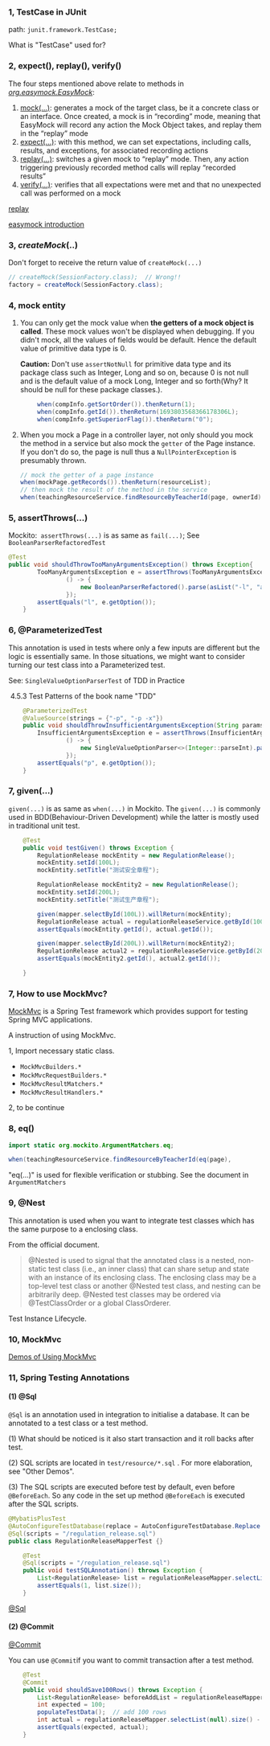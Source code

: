 ### 1,  TestCase in JUnit

path: `junit.framework.TestCase;`

What is "TestCase" used for? 

### 2,  expect(), replay(), verify()

The four steps mentioned above relate to methods in [*org.easymock.EasyMock*](http://easymock.org/api/org/easymock/EasyMock.html):

1. [mock(…)](http://easymock.org/api/org/easymock/EasyMock.html#mock-java.lang.Class-): generates a mock of the target class, be it a concrete class or an interface. Once created, a mock is in “recording” mode, meaning that EasyMock will record any action the Mock Object takes, and replay them in the “replay” mode
2. [expect(…)](http://easymock.org/api/org/easymock/EasyMock.html#expect-T-): with this method, we can set expectations, including calls, results, and exceptions, for associated recording actions
3. [replay(…)](http://easymock.org/api/org/easymock/EasyMock.html#replay-java.lang.Object...-): switches a given mock to “replay” mode. Then, any action triggering previously recorded method calls will replay “recorded results”
4. [verify(…)](http://easymock.org/api/org/easymock/EasyMock.html#verify-java.lang.Object...-): verifies that all expectations were met and that no unexpected call was performed on a mock

[replay](https://stackoverflow.com/questions/5987149/what-is-easymock-replay-used-for) 

[easymock introduction](https://www.baeldung.com/easymock)

### 3, *createMock*(..)

Don't forget to receive the return value of  `createMock(...)`

```java
// createMock(SessionFactory.class);  // Wrong!!
factory = createMock(SessionFactory.class);
```

### 4, mock entity

1. You can only get the mock value when **the getters of a mock object is called**. These mock values won't be displayed when debugging. If you didn't mock, all the values of fields would be default. Hence the default value of primitive data type is 0. 

   **Caution:**  Don't use `assertNotNull` for primitive data type and its package class such as Integer, Long and so on, because 0 is not null and is the default value of a mock Long, Integer and so forth(Why? It should be null for these package classes.).

```java
		when(compInfo.getSortOrder()).thenReturn(1);
		when(compInfo.getId()).thenReturn(1693803568366178306L);
		when(compInfo.getSuperiorFlag()).thenReturn("0");
```

2. When you mock a Page in a controller layer, not only should you mock the method in a service but also mock the `getter` of the Page instance. If you don't do so, the page is null thus a `NullPointerException` is presumably thrown. 

   ```java
   // mock the getter of a page instance
   when(mockPage.getRecords()).thenReturn(resourceList);
   // then mock the result of the method in the service
   when(teachingResourceService.findResourceByTeacherId(page, ownerId)).thenReturn(mockPage);
   ```

   

### 5, assertThrows(...)

Mockito:` assertThrows(...)` is as same as `fail(...)`;  See `BooleanParserRefactoredTest`

```java
@Test    
public void shouldThrowTooManyArgumentsException() throws Exception{
        TooManyArgumentsException e = assertThrows(TooManyArgumentsException.class,
                () -> {
                    new BooleanParserRefactored().parse(asList("-l", "abc"), option("l"));
                });
        assertEquals("l", e.getOption());
    }
```

### 6, @ParameterizedTest

This annotation is used in tests where only a few inputs are different but the logic is essentially same. In those situations, we might want to consider turning our test class into a Parameterized test.

See: `SingleValueOptionParserTest` of TDD in Practice

​        4.5.3 Test Patterns of the book name "TDD"

```java
    @ParameterizedTest
    @ValueSource(strings = {"-p", "-p -x"})
    public void shouldThrowInsufficientArgumentsException(String params) {
        InsufficientArgumentsException e = assertThrows(InsufficientArgumentsException.class,
                () -> {
                    new SingleValueOptionParser<>(Integer::parseInt).parse(asList(params.split(" ")), option("p"));
                });
        assertEquals("p", e.getOption());
    }

```

### 7, given(...)

`given(...)` is as same as `when(...)` in Mockito. The `given(...)` is commonly used in BDD(Behaviour-Driven Development) while the latter is mostly used in traditional unit test.

```java
	@Test
	public void testGiven() throws Exception {
		RegulationRelease mockEntity = new RegulationRelease();
		mockEntity.setId(100L);
		mockEntity.setTitle("测试安全章程");

		RegulationRelease mockEntity2 = new RegulationRelease();
		mockEntity.setId(200L);
		mockEntity.setTitle("测试生产章程");

		given(mapper.selectById(100L)).willReturn(mockEntity);
		RegulationRelease actual = regulationReleaseService.getById(100L);
		assertEquals(mockEntity.getId(), actual.getId());

		given(mapper.selectById(200L)).willReturn(mockEntity2);
		RegulationRelease actual2 = regulationReleaseService.getById(200L);
		assertEquals(mockEntity2.getId(), actual2.getId());

	}
```





### 7, How to use MockMvc?

[MockMvc](https://docs.spring.io/spring-framework/reference/testing/spring-mvc-test-framework.html) is a Spring Test framework which provides support for testing Spring MVC applications.

A instruction of using MockMvc.

1, Import necessary static class.

- `MockMvcBuilders.*`
- `MockMvcRequestBuilders.*`
- `MockMvcResultMatchers.*`
- `MockMvcResultHandlers.*`

2, to be continue

### 8, eq()

```java
import static org.mockito.ArgumentMatchers.eq;

when(teachingResourceService.findResourceByTeacherId(eq(page),                                                       eq(ownerId))).thenReturn(mockPage);
```

"eq(...)" is used for flexible verification or stubbing.  See the document in `ArgumentMatchers`	

### 9, @Nest

This annotation is used when you want to integrate test classes which has the same purpose to a enclosing class.

From the official document.

> @Nested is used to signal that the annotated class is a nested, non-static test class (i.e., an inner class) that can share setup and state with an instance of its enclosing class. The enclosing class may be a top-level test class or another @Nested test class, and nesting can be arbitrarily deep.
> @Nested test classes may be ordered via @TestClassOrder or a global ClassOrderer.
> 
Test Instance Lifecycle.
### 10, MockMvc

[Demos of Using MockMvc](https://github.com/spring-projects/spring-framework/tree/main/spring-test/src/test/java/org/springframework/test/web/servlet/samples)

### 11, Spring Testing Annotations

#### (1) @Sql

`@Sql` is an annotation used in integration to initialise a database.  It can be annotated to a test class or a test method. 

(1) What should be noticed is it also start transaction and it roll backs after test.

(2) SQL scripts are located in `test/resource/*.sql` . For more elaboration, see "Other Demos".

(3) The SQL scripts are executed before test by default, even before `@BeforeEach`.  So any code in the set up method `@BeforeEach`  is executed after the SQL scripts. 

```java
@MybatisPlusTest
@AutoConfigureTestDatabase(replace = AutoConfigureTestDatabase.Replace.NONE)    
@Sql(scripts = "/regulation_release.sql")
public class RegulationReleaseMapperTest {}
```

```java
	@Test
	@Sql(scripts = "/regulation_release.sql")
	public void testSQLAnnotation() throws Exception {
		List<RegulationRelease> list = regulationReleaseMapper.selectList(null);
		assertEquals(1, list.size());
	}
```

[@Sql](https://docs.spring.io/spring-framework/reference/testing/annotations/integration-spring/annotation-sql.html)

#### (2) @Commit

[@Commit](https://docs.spring.io/spring-framework/reference/testing/annotations/integration-spring/annotation-commit.html)

You can use `@Commit`if you want to commit transaction after a test method.

```java
	@Test
	@Commit
	public void shouldSave100Rows() throws Exception {
		List<RegulationRelease> beforeAddList = regulationReleaseMapper.selectList(null);
		int expected = 100;
		populateTestData();  // add 100 rows
		int actual = regulationReleaseMapper.selectList(null).size() - beforeAddList.size();
		assertEquals(expected, actual);
	}

```


